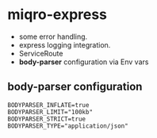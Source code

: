 # miqro-express

- some error handling.
- express logging integration.
- ServiceRoute
- **body-parser** configuration via Env vars


## body-parser configuration

```
BODYPARSER_INFLATE=true
BODYPARSER_LIMIT="100kb"
BODYPARSER_STRICT=true
BODYPARSER_TYPE="application/json"
```

